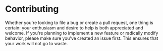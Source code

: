 # Contributing

Whether you're looking to file a bug or create a pull request, one thing is
certain: your enthusiasm and desire to help is both appreciated and welcome.
If you're planning to implement a new feature or radically modify behavior,
please make sure you've created an issue first. This ensures that your work
will not go to waste.